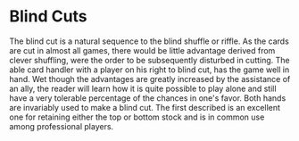 # Blind Cuts

The blind cut is a natural sequence to the blind shuffle or riffle. As the cards are cut in almost all games, there would be little advantage derived from clever shuffling, were the order to be subsequently disturbed in cutting. The able card handler with a player on his right to blind cut, has the game well in hand. Wet though the advantages are greatly increased by the assistance of an ally, the reader will learn how it is quite possible to play alone and still have a very tolerable percentage of the chances in one's favor. Both hands are invariably used to make a blind cut. The first described is an excellent one for retaining either the top or bottom stock and is in common use among professional players.

